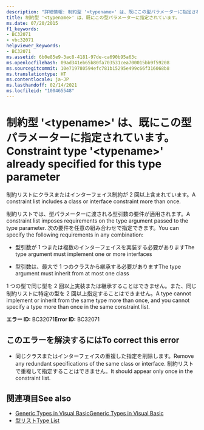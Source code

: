 ```yaml
---
description: "詳細情報: 制約型 '<typename>' は、既にこの型パラメーターに指定されています"
title: 制約型 '<typename>' は、既にこの型パラメーターに指定されています。
ms.date: 07/20/2015
f1_keywords:
- BC32071
- vbc32071
helpviewer_keywords:
- BC32071
ms.assetid: 6b0e85e9-3ac8-4181-97de-ca690b95a63c
ms.openlocfilehash: 09ad341eb65b80fa703531cea700015bb9f59208
ms.sourcegitcommit: 10e719780594efc781b15295e499c66f316068b8
ms.translationtype: HT
ms.contentlocale: ja-JP
ms.lasthandoff: 02/14/2021
ms.locfileid: "100465548"
---
```

# <a name="constraint-type-typename-already-specified-for-this-type-parameter"></a><span data-ttu-id="22fe5-103">制約型 '\<typename>' は、既にこの型パラメーターに指定されています。</span><span class="sxs-lookup"><span data-stu-id="22fe5-103">Constraint type '\<typename>' already specified for this type parameter</span></span>

<span data-ttu-id="22fe5-104">制約リストにクラスまたはインターフェイス制約が 2 回以上含まれています。</span><span class="sxs-lookup"><span data-stu-id="22fe5-104">A constraint list includes a class or interface constraint more than once.</span></span>  
  
 <span data-ttu-id="22fe5-105">制約リストでは、型パラメーターに渡される型引数の要件が適用されます。</span><span class="sxs-lookup"><span data-stu-id="22fe5-105">A constraint list imposes requirements on the type argument passed to the type parameter.</span></span> <span data-ttu-id="22fe5-106">次の要件を任意の組み合わせで指定できます。</span><span class="sxs-lookup"><span data-stu-id="22fe5-106">You can specify the following requirements in any combination:</span></span>  
  
- <span data-ttu-id="22fe5-107">型引数が 1 つまたは複数のインターフェイスを実装する必要があります</span><span class="sxs-lookup"><span data-stu-id="22fe5-107">The type argument must implement one or more interfaces</span></span>  
  
- <span data-ttu-id="22fe5-108">型引数は、最大で 1 つのクラスから継承する必要があります</span><span class="sxs-lookup"><span data-stu-id="22fe5-108">The type argument must inherit from at most one class</span></span>  
  
 <span data-ttu-id="22fe5-109">1 つの型で同じ型を 2 回以上実装または継承することはできません。また、同じ制約リストに特定の型を 2 回以上指定することはできません。</span><span class="sxs-lookup"><span data-stu-id="22fe5-109">A type cannot implement or inherit from the same type more than once, and you cannot specify a type more than once in the same constraint list.</span></span>  
  
 <span data-ttu-id="22fe5-110">**エラー ID:** BC32071</span><span class="sxs-lookup"><span data-stu-id="22fe5-110">**Error ID:** BC32071</span></span>  
  
## <a name="to-correct-this-error"></a><span data-ttu-id="22fe5-111">このエラーを解決するには</span><span class="sxs-lookup"><span data-stu-id="22fe5-111">To correct this error</span></span>  
  
- <span data-ttu-id="22fe5-112">同じクラスまたはインターフェイスの重複した指定を削除します。</span><span class="sxs-lookup"><span data-stu-id="22fe5-112">Remove any redundant specifications of the same class or interface.</span></span> <span data-ttu-id="22fe5-113">制約リストで重複して指定することはできません。</span><span class="sxs-lookup"><span data-stu-id="22fe5-113">It should appear only once in the constraint list.</span></span>  
  
## <a name="see-also"></a><span data-ttu-id="22fe5-114">関連項目</span><span class="sxs-lookup"><span data-stu-id="22fe5-114">See also</span></span>

- [<span data-ttu-id="22fe5-115">Generic Types in Visual Basic</span><span class="sxs-lookup"><span data-stu-id="22fe5-115">Generic Types in Visual Basic</span></span>](../programming-guide/language-features/data-types/generic-types.md)
- [<span data-ttu-id="22fe5-116">型リスト</span><span class="sxs-lookup"><span data-stu-id="22fe5-116">Type List</span></span>](../language-reference/statements/type-list.md)
